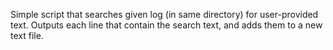 Simple script that searches given log (in same directory) for user-provided text. Outputs each line that contain the search text, and adds them to a new text file.
